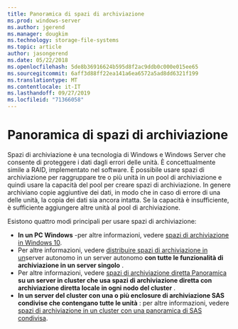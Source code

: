```yaml
---
title: Panoramica di spazi di archiviazione
ms.prod: windows-server
ms.author: jgerend
ms.manager: dougkim
ms.technology: storage-file-systems
ms.topic: article
author: jasongerend
ms.date: 05/22/2018
ms.openlocfilehash: 5de8b36916624b595d8f2ac9ddb0c000e015ee65
ms.sourcegitcommit: 6aff3d88ff22ea141a6ea6572a5ad8dd6321f199
ms.translationtype: MT
ms.contentlocale: it-IT
ms.lasthandoff: 09/27/2019
ms.locfileid: "71366058"
---
```

# <a name="storage-spaces-overview"></a>Panoramica di spazi di archiviazione

Spazi di archiviazione è una tecnologia di Windows e Windows Server che consente di proteggere i dati dagli errori delle unità. È concettualmente simile a RAID, implementato nel software. È possibile usare spazi di archiviazione per raggruppare tre o più unità in un pool di archiviazione e quindi usare la capacità del pool per creare spazi di archiviazione. In genere archiviano copie aggiuntive dei dati, in modo che in caso di errore di una delle unità, la copia dei dati sia ancora intatta. Se la capacità è insufficiente, è sufficiente aggiungere altre unità al pool di archiviazione.

Esistono quattro modi principali per usare spazi di archiviazione:

- **In un PC Windows** -per altre informazioni, vedere [spazi di archiviazione in Windows 10](http://windows.microsoft.com/en-us/windows-10/storage-spaces-windows-10).
- Per altre informazioni, vedere [distribuire spazi di archiviazione in un](deploy-standalone-storage-spaces.md)server autonomo in un server autonomo **con tutte le funzionalità di archiviazione in un server singolo** .
- Per altre informazioni, vedere [spazi di archiviazione diretta Panoramica](storage-spaces-direct-overview.md) **su un server in cluster che usa spazi di archiviazione diretta con archiviazione diretta locale in ogni nodo del cluster** .
- **In un server del cluster con una o più enclosure di archiviazione SAS condivise che contengano tutte le unità** : per altre informazioni, vedere [spazi di archiviazione in un cluster con una panoramica di SAS condivisa](https://docs.microsoft.com/previous-versions/windows/it-pro/windows-server-2012-R2-and-2012/hh831739(v%3dws.11)).

